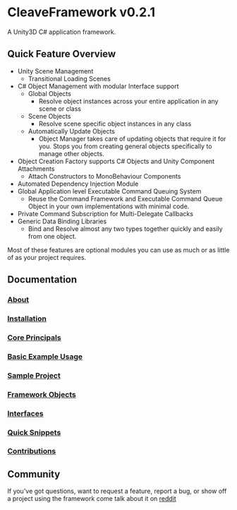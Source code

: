 ﻿# CleaveFramework v0.2.1

A Unity3D C# application framework.

## Quick Feature Overview

 * Unity Scene Management
   - Transitional Loading Scenes
 * C# Object Management with modular Interface support
   - Global Objects
     * Resolve object instances across your entire application in any scene or class
   - Scene Objects
     * Resolve scene specific object instances in any class
   - Automatically Update Objects
     * Object Manager takes care of updating objects that require it for you.  Stops you from creating general objects specifically to manage other objects.
 * Object Creation Factory supports C# Objects and Unity Component Attachments
   - Attach Constructors to MonoBehaviour Components
 * Automated Dependency Injection Module
 * Global Application level Executable Command Queuing System
   - Reuse the Command Framework and Executable Command Queue Object in your own implementations with minimal code.
 * Private Command Subscription for Multi-Delegate Callbacks
 * Generic Data Binding Libraries
   - Bind and Resolve almost any two types together quickly and easily from one object.

Most of these features are optional modules you can use as much or as little of as your project requires.

## Documentation

### [About](https://github.com/cleavetv/unity-framework/blob/master/Docs/About.md)
### [Installation](https://github.com/cleavetv/unity-framework/blob/master/Docs/Installation.md)
### [Core Principals](https://github.com/cleavetv/unity-framework/blob/master/Docs/CorePrincipals.md)
### [Basic Example Usage](https://github.com/cleavetv/unity-framework/blob/master/Docs/BasicUsage.md)
### [Sample Project](https://github.com/cleavetv/unity-framework/blob/master/Docs/CleaveFrameworkSampleProject.md)
### [Framework Objects](https://github.com/cleavetv/unity-framework/blob/master/Docs/FrameworkObjectsTOC.md)
### [Interfaces](https://github.com/cleavetv/unity-framework/blob/master/Docs/Interfaces.md)
### [Quick Snippets](https://github.com/cleavetv/unity-framework/blob/master/Docs/QuickSnippets.md)
### [Contributions](https://github.com/cleavetv/unity-framework/blob/master/Docs/Contributions.md)

## Community

If you've got questions, want to request a feature, report a bug, or show off a project using the framework come talk about it on [reddit](http://www.reddit.com/r/CleaveFramework/)


